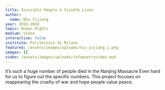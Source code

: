 ```yaml
---
title: Invisible People & Visible Lives
author:
  name: Niu Yijiang
year: 2018-2019
topic: Human Rights
medium: Video
interactive: false
institute: Politecnico di Milano
featured: /assets/images/uploads/niu_yijiang_1.png
images: []
video: /assets/images/uploads/infopoetryvideo.mp4
---
```

It’s such a huge number of people died in the Nanjing Massacre  Even hard for us to figure out the specific numbers. This project focuses on reappearing the cruelty of war and hope people value peace.
